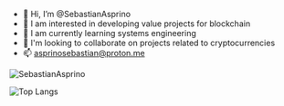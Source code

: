 - 👋 Hi, I’m @SebastianAsprino
- 👀 I am interested in developing value projects for blockchain
- 🌱 I am currently learning systems engineering
- 💞️ I'm looking to collaborate on projects related to cryptocurrencies
- 📫 asprinosebastian@proton.me
<!---
SebastianAsprino/SebastianAsprino is a ✨ special ✨ repository because its `README.md` (this file) appears on your GitHub profile.
You can click the Preview link to take a look at your changes.
--->

<img src="https://github-readme-stats.vercel.app/api?username=SebastianAsprino&show_icons=true&theme=codeSTACKr" alt="SebastianAsprino" />

![Top Langs](https://github-readme-stats.vercel.app/api/top-langs/?username=SebastianAsprino&layout=compact&theme=codeSTACKr)


<!-- [![Top Langs](https://github-readme-stats.vercel.app/api/top-langs/?username=SebastianAsprino&layout=donut&theme=codeSTACKr)](https://github.com/anuraghazra/github-readme-stats) -->

<!-- ![Top Langs](https://github-readme-stats.vercel.app/api/top-langs/?username=SebastianAsprino&theme=codeSTACKr) -->

<!-- [![Harlok's WakaTime stats](https://github-readme-stats.vercel.app/api/wakatime?username=SebastianAsprino)](https://github.com/anuraghazra/github-readme-stats) -->